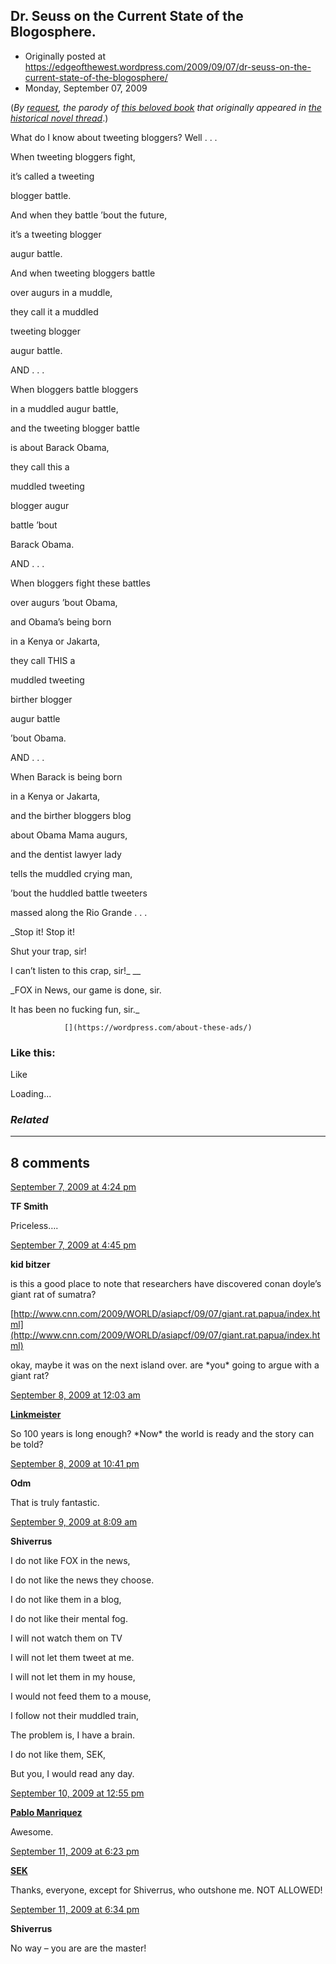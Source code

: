 ## Dr. Seuss on the Current State of the Blogosphere.

 * Originally posted at https://edgeofthewest.wordpress.com/2009/09/07/dr-seuss-on-the-current-state-of-the-blogosphere/
 * Monday, September 07, 2009

(_By [request](http://acephalous.typepad.com/acephalous/2009/09/dr-seuss-on-the-state-of-the-blogosphere.html), the parody of [this beloved book](http://ai.eecs.umich.edu/people/dreeves/Fox-In-Socks.txt) that originally appeared in [the historical novel thread](https://edgeofthewest.wordpress.com/2009/09/04/historical-novels-underrated-or-no-are-only-ever-incidentally-historical/#comment-52554)_.)

What do I know about tweeting bloggers? Well . . .


When tweeting bloggers fight,  

it’s called a tweeting  

blogger battle.

And when they battle ’bout the future,  

it’s a tweeting blogger  

augur battle.

And when tweeting bloggers battle  

over augurs in a muddle,  

they call it a muddled  

tweeting blogger  

augur battle.

AND . . .

When bloggers battle bloggers  

in a muddled augur battle,  

and the tweeting blogger battle  

is about Barack Obama,  

they call this a  

muddled tweeting  

blogger augur  

battle ’bout  

Barack Obama.

AND . . .

When bloggers fight these battles  

over augurs ’bout Obama,  

and Obama’s being born  

in a Kenya or Jakarta,  

they call THIS a  

muddled tweeting  

birther blogger  

augur battle  

’bout Obama.

AND . . .

When Barack is being born  

in a Kenya or Jakarta,  

and the birther bloggers blog  

about Obama Mama augurs,  

and the dentist lawyer lady  

tells the muddled crying man,  

’bout the huddled battle tweeters  

massed along the Rio Grande . . .

_Stop it!  Stop it!  

Shut your trap, sir!  

I can’t listen to this crap, sir!_
 __ 

_FOX in News, our game is done, sir.  

It has been no fucking fun, sir._

		

			

				[](https://wordpress.com/about-these-ads/)
				

					
				

			

		

### Like this:

Like

 
Loading...

[]()

### _Related_

	

* * *

		

## 8 comments

		

	

		

[September 7, 2009 at 4:24 pm](https://edgeofthewest.wordpress.com/2009/09/07/dr-seuss-on-the-current-state-of-the-blogosphere/#comment-52687)

**TF Smith**

					

		

Priceless….

		

		

						

	

	

		

[September 7, 2009 at 4:45 pm](https://edgeofthewest.wordpress.com/2009/09/07/dr-seuss-on-the-current-state-of-the-blogosphere/#comment-52690)

**kid bitzer**

					

		

is this a good place to note that researchers have discovered conan doyle’s giant rat of sumatra?

[http://www.cnn.com/2009/WORLD/asiapcf/09/07/giant.rat.papua/index.html](http://www.cnn.com/2009/WORLD/asiapcf/09/07/giant.rat.papua/index.html)

okay, maybe it was on the next island over. are \*you\* going to argue with a giant rat?

		

		

						

	

	

		

[September 8, 2009 at 12:03 am](https://edgeofthewest.wordpress.com/2009/09/07/dr-seuss-on-the-current-state-of-the-blogosphere/#comment-52705)

**[Linkmeister](http://www.linkmeister.com/blog/)**

					

		

So 100 years is long enough? \*Now\* the world is ready and the story can be told?

		

		

						

	

	

		

[September 8, 2009 at 10:41 pm](https://edgeofthewest.wordpress.com/2009/09/07/dr-seuss-on-the-current-state-of-the-blogosphere/#comment-52762)

**Odm**

					

		

That is truly fantastic.

		

		

						

	

	

		

[September 9, 2009 at 8:09 am](https://edgeofthewest.wordpress.com/2009/09/07/dr-seuss-on-the-current-state-of-the-blogosphere/#comment-52768)

**Shiverrus**

					

		

I do not like FOX in the news,  

I do not like the news they choose.  

I do not like them in a blog,  

I do not like their mental fog.  

I will not watch them on TV  

I will not let them tweet at me.  

I will not let them in my house,  

I would not feed them to a mouse,  

I follow not their muddled train,  

The problem is, I have a brain.  

I do not like them, SEK,  

But you, I would read any day.

		

		

						

	

	

		

[September 10, 2009 at 12:55 pm](https://edgeofthewest.wordpress.com/2009/09/07/dr-seuss-on-the-current-state-of-the-blogosphere/#comment-52832)

**[Pablo Manriquez](http://manriquez.wordpress.com)**

					

		

Awesome.

		

		

						

	

	

		

[September 11, 2009 at 6:23 pm](https://edgeofthewest.wordpress.com/2009/09/07/dr-seuss-on-the-current-state-of-the-blogosphere/#comment-52889)

**[SEK](http://acephalous.typepad.com/)**

					

		

Thanks, everyone, except for Shiverrus, who outshone me.  NOT ALLOWED!

		

		

						

	

	

		

[September 11, 2009 at 6:34 pm](https://edgeofthewest.wordpress.com/2009/09/07/dr-seuss-on-the-current-state-of-the-blogosphere/#comment-52892)

**Shiverrus**

					

		

No way – you are are the master!

		

		

						

	

	

		

		

	

	  